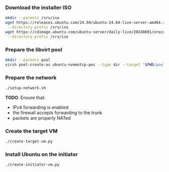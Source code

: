 ### Download the installer ISO

```bash
mkdir --parents /srv/iso
wget https://releases.ubuntu.com/24.04/ubuntu-24.04-live-server-amd64.iso \
 --directory-prefix /srv/iso
wget https://cdimage.ubuntu.com/ubuntu-server/daily-live/20240801/oracular-live-server-amd64.iso \
 --directory-prefix /srv/iso
```

### Prepare the libvirt pool

```bash
mkdir --parents pool
virsh pool-create-as ubuntu-nvmeotcp-poc --type dir --target "$PWD/pool"
```

### Prepare the network

```bash
./setup-network.sh
```

**TODO**: Ensure that:
 * IPv4 forwarding is enabled
 * the firewall accepts forwarding to the trunk
 * packets are properly NATed

### Create the target VM

```bash
./create-target-vm.py
```

### Install Ubuntu on the initiator

```bash
./create-initiator-vm.py
```
